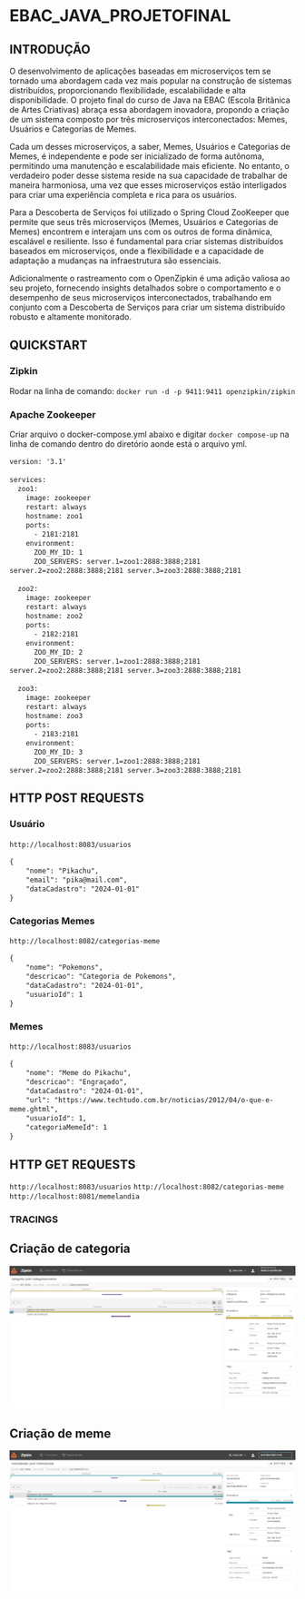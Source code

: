 # EBAC_JAVA_PROJETOFINAL

## INTRODUÇÃO

O desenvolvimento de aplicações baseadas em microserviços tem se tornado uma abordagem cada vez mais popular na construção de sistemas distribuídos, proporcionando flexibilidade, escalabilidade e alta disponibilidade. O projeto final do curso de Java na EBAC (Escola Britânica de Artes Criativas) abraça essa abordagem inovadora, propondo a criação de um sistema composto por três microserviços interconectados: Memes, Usuários e Categorias de Memes.

Cada um desses microserviços, a saber, Memes, Usuários e Categorias de Memes, é independente e pode ser inicializado de forma autônoma, permitindo uma manutenção e escalabilidade mais eficiente. No entanto, o verdadeiro poder desse sistema reside na sua capacidade de trabalhar de maneira harmoniosa, uma vez que esses microserviços estão interligados para criar uma experiência completa e rica para os usuários.

Para a Descoberta de Serviços foi utilizado o Spring Cloud ZooKeeper que permite que seus três microserviços (Memes, Usuários e Categorias de Memes) encontrem e interajam uns com os outros de forma dinâmica, escalável e resiliente. Isso é fundamental para criar sistemas distribuídos baseados em microserviços, onde a flexibilidade e a capacidade de adaptação a mudanças na infraestrutura são essenciais.

Adicionalmente o rastreamento com o OpenZipkin é uma adição valiosa ao seu projeto, fornecendo insights detalhados sobre o comportamento e o desempenho de seus microserviços interconectados, trabalhando em conjunto com a Descoberta de Serviços para criar um sistema distribuído robusto e altamente monitorado.

## QUICKSTART

### Zipkin

Rodar na linha de comando:
`docker run -d -p 9411:9411 openzipkin/zipkin`

### Apache Zookeeper

Criar arquivo o docker-compose.yml abaixo e digitar `docker compose-up` na linha de comando dentro do diretório aonde está o arquivo yml.

```
version: '3.1'

services:
  zoo1:
    image: zookeeper
    restart: always
    hostname: zoo1
    ports:
      - 2181:2181
    environment:
      ZOO_MY_ID: 1
      ZOO_SERVERS: server.1=zoo1:2888:3888;2181 server.2=zoo2:2888:3888;2181 server.3=zoo3:2888:3888;2181

  zoo2:
    image: zookeeper
    restart: always
    hostname: zoo2
    ports:
      - 2182:2181
    environment:
      ZOO_MY_ID: 2
      ZOO_SERVERS: server.1=zoo1:2888:3888;2181 server.2=zoo2:2888:3888;2181 server.3=zoo3:2888:3888;2181

  zoo3:
    image: zookeeper
    restart: always
    hostname: zoo3
    ports:
      - 2183:2181
    environment:
      ZOO_MY_ID: 3
      ZOO_SERVERS: server.1=zoo1:2888:3888;2181 server.2=zoo2:2888:3888;2181 server.3=zoo3:2888:3888;2181
```

## HTTP POST REQUESTS

### Usuário

`http://localhost:8083/usuarios`

```
{
	"nome": "Pikachu",
	"email": "pika@mail.com",
	"dataCadastro": "2024-01-01"
}
```

### Categorias Memes

`http://localhost:8082/categorias-meme`

```
{
	"nome": "Pokemons",
	"descricao": "Categoria de Pokemons",
	"dataCadastro": "2024-01-01",
	"usuarioId": 1
}
```

### Memes

`http://localhost:8083/usuarios`

```
{
	"nome": "Meme do Pikachu",
	"descricao": "Engraçado",
	"dataCadastro": "2024-01-01",
	"url": "https://www.techtudo.com.br/noticias/2012/04/o-que-e-meme.ghtml",
	"usuarioId": 1,
	"categoriaMemeId": 1
}
```

## HTTP GET REQUESTS

`http://localhost:8083/usuarios`
`http://localhost:8082/categorias-meme`
`http://localhost:8081/memelandia`

### TRACINGS

## Criação de categoria

![Tracing categoria](/images/categoriameme.png)

## Criação de meme

![Tracing meme](/images/meme.png)
